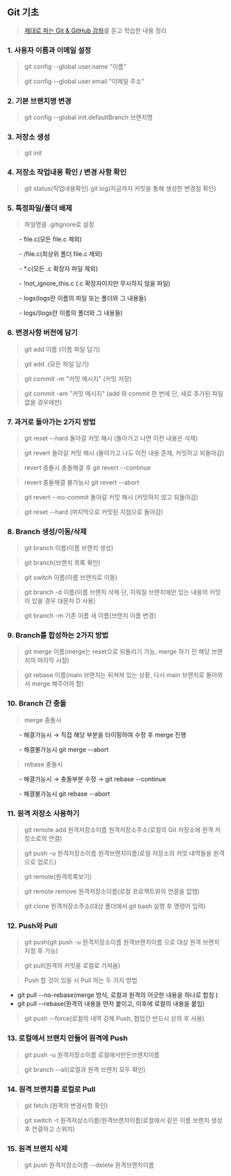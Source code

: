 ## Git 기초
> [제대로 파는 Git & GitHub 강좌](https://www.youtube.com/watch?v=1I3hMwQU6GU&t=1443s)를 듣고 학습한 내용 정리
### 1. 사용자 이름과 이메일 설정
> git config --global user.name "이름"
> 
> git config --global user.email "이메일 주소"
### 2. 기본 브랜치명 변경
> git config --global init.defaultBranch 브랜치명
### 3. 저장소 생성
> git init
### 4. 저장소 작업내용 확인 / 변경 사항 확인
> git status(작업내용확인)
> git log(지금까지 커밋을 통해 생성한 변경점 확인)
### 5. 특정파일/폴더 배제
> 파일명을 .gitignore로 설정
> 
&nbsp;&nbsp;&nbsp;&nbsp;&nbsp;&nbsp;&nbsp;- file.c(모든 file.c 제외)

&nbsp;&nbsp;&nbsp;&nbsp;&nbsp;&nbsp;&nbsp;- /file.c(최상위 폴더 file.c 제외)

&nbsp;&nbsp;&nbsp;&nbsp;&nbsp;&nbsp;&nbsp;- *.c(모든 .c 확장자 파일 제외)

&nbsp;&nbsp;&nbsp;&nbsp;&nbsp;&nbsp;&nbsp;- !not_ignore_this.c (.c 확장자이지만 무시하지 않을 파일) 

&nbsp;&nbsp;&nbsp;&nbsp;&nbsp;&nbsp;&nbsp;- logs(logs란 이름의 파일 또는 폴더와 그 내용들)

&nbsp;&nbsp;&nbsp;&nbsp;&nbsp;&nbsp;&nbsp;- logs/(logs란 이름의 폴더와 그 내용들) 

### 6. 변경사항 버전에 담기
> git add 이름 (이름 파일 담기)

> git add .(모든 파일 담기)

> git commit -m "커밋 메시지" (커밋 저장)

> git commit -am "커밋 메시지" (add 와 commit 한 번에 단, 새로 추가된 파일 없을 경우에만)
### 7. 과거로 돌아가는 2가지 방법
> git reset --hard 돌아갈 커밋 해시 (돌아가고 나면 이전 내용은 삭제)

> git revert 돌아갈 커밋 해시 (돌아가고 나도 이전 내용 존재, 커밋하고 되돌아감) 

> revert 충돌시 충돌해결 후 git revert --continue

> revert 충돌해결 불가능시 git revert --abort

> git revert --no-commit 돌아갈 커밋 해시 (커밋하지 않고 되돌아감)

> git reset --hard (마지막으로 커밋된 지점으로 돌아감)
### 8. Branch 생성/이동/삭제
> git branch 이름(이름 브랜치 생성)

> git branch(브랜치 목록 확인)

> git switch 이름(이름 브랜치로 이동)

> git branch -d 이름(이름 브랜치 삭제 단, 지워질 브랜치에만 있는 내용의 커밋이 있을 경우 대문자 D 사용)

> git branch -m 기존 이름 새 이름(브랜치 이름 변경)
### 9. Branch를 합성하는 2가지 방법
> git merge 이름(merge는 reset으로 되돌리기 가능, merge 하기 전 해당 브랜치의 마지막 시점)

> git rebase 이름(main 브랜치는 뒤쳐져 있는 상황, 다시 main 브랜치로 돌아와서 merge 해주어야 함)
### 10. Branch 간 충돌
> merge 충돌시
> 
&nbsp;&nbsp;&nbsp;&nbsp;&nbsp;&nbsp;&nbsp;- 해결가능시 → 직접 해당 부분을 타이핑하여 수정 후 merge 진행

&nbsp;&nbsp;&nbsp;&nbsp;&nbsp;&nbsp;&nbsp;- 해결불가능시 git merge --abort

> rebase 충돌시
> 
&nbsp;&nbsp;&nbsp;&nbsp;&nbsp;&nbsp;&nbsp;- 해결가능시 → 충돌부분 수정 → git rebase --continue  

&nbsp;&nbsp;&nbsp;&nbsp;&nbsp;&nbsp;&nbsp;- 해결불가능시 git rebase --abort

### 11. 원격 저장소 사용하기
> git remote add 원격저장소이름 원격저장소주소(로컬의 Git 저장소에 원격 저장소로의 연결)

> git push -u 원격저장소이름 원격브랜치이름(로컬 저장소의 커밋 내역들을 원격으로 업로드)

> git remote(원격목록보기)

> git remote remove 원격저장소이름(로컬 프로젝트와의 연결을 없앰)

> git clone 원격저장소주소(대상 폴더에서 git bash 실행 후 명령어 입력)
### 12. Push와 Pull
> git push(git push -u 원격저장소이름 원격브랜치이름 으로 대상 원격 브랜치 지정 후 가능)

> git pull(원격의 커밋을 로컬로 가져옴)

> Push 할 것이 있을 시 Pull 하는 두 가지 방법
- git pull --no-rebase(merge 방식, 로컬과 원격의 어긋한 내용을 하나로 합침 )
- git pull --rebase(원격의 내용을 먼저 붙이고, 이후에 로컬의 내용을 붙임)

> git push --force(로컬의 내역 강제 Push, 협업간 반드시 상의 후 사용)
### 13. 로컬에서 브랜치 만들어 원격에 Push
> git push -u 원격저장소이름 로컬에서만든브랜치이름

> git branch --all(로컬과 원격 브랜치 모두 확인)
### 14. 원격 브랜치를 로컬로 Pull
> git fetch (원격의 변경사항 확인)

> git switch -t 원격저상소이름/원격브랜치이름(로컬에서 같은 이름 브랜치 생성 후 연결하고 스위치)
### 15. 원격 브랜치 삭제
> git push 원격저장소이름 --delete 원격브랜치이름
